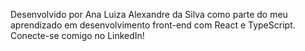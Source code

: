 Desenvolvido por Ana Luiza Alexandre da Silva como parte do meu aprendizado em desenvolvimento front-end com React e TypeScript.
Conecte-se comigo no LinkedIn!

